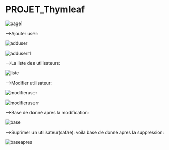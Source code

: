 # PROJET_Thymleaf

![page1](https://github.com/safae12-1/PROJET_Thymleaf/assets/124156186/5ae67aaa-0da5-4198-bfe7-dccdfb8090f7)

-->Ajouter user:

![adduser](https://github.com/safae12-1/PROJET_Thymleaf/assets/124156186/617b9ff9-d2de-415d-8a9d-f19c04d139a3)

![adduserr1](https://github.com/safae12-1/PROJET_Thymleaf/assets/124156186/c64e9d27-b91a-464d-b268-327a54f91578)

-->La liste des utilisateurs:

![liste](https://github.com/safae12-1/PROJET_Thymleaf/assets/124156186/ee4d6d9f-5393-42d5-bc6c-6864cc2740e2)

-->Modifier utilisateur:

![modifieruser](https://github.com/safae12-1/PROJET_Thymleaf/assets/124156186/25e0b7a0-26a8-402b-95a5-5e8c425a67fd)

![modifieruserr](https://github.com/safae12-1/PROJET_Thymleaf/assets/124156186/de549f77-eaf8-4177-84b0-d5fc3fc9dd3e)

-->Base de donné apres la modification:

![base](https://github.com/safae12-1/PROJET_Thymleaf/assets/124156186/e5704bb4-bc05-4446-aaab-686d90df4ab3)

-->Suprimer un utilisateur(safae):
voila base de donné apres la suppression:

![baseapres](https://github.com/safae12-1/PROJET_Thymleaf/assets/124156186/0858024c-cb97-4f13-8ee8-2edf42b76dd1)
